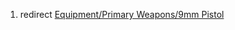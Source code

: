 1.  redirect [Equipment/Primary Weapons/9mm
    Pistol](Equipment/Primary_Weapons/9mm_Pistol "wikilink")
